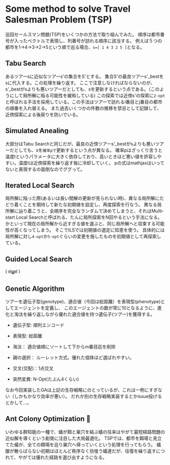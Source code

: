 # Some method to solve Travel Salesman Problem (TSP)
巡回セールスマン問題(TSP)をいくつかの方法で取り組んでみた。
順序は都市番号が入ったベクトルで表現し、列番号が訪れる順序に該当する。
例えば５つの都市を1->4->3->2->5という順で巡る場合、`s=[ 1 4 3 2 5 ]`となる。

## Tabu Search
あるツアーsに近似なツアーs'の集合をS'とする。
集合S'の最良ツアーs'\_bestをsに代入する。この処理を繰り返す。
ここで注意しなければならないのが、s'\_bestがsよりも悪いツアーだとしても、sを更新するという点である。（このようにして局所解に陥る可能性を緩和している)
この探索では近傍s'の探索に`2-opt`と呼ばれる手法を採用している。この手法はツアーで訪れるi番目とj番目の都市の順番を入れ替える。
また過去いくつかの件数の推移を禁忌として記録して、近傍探索による後戻りを防いでいる。

## Simulated Anealing
大部分はTabu Searchと同じだが、最良の近傍ツアーs'\_bestがsよりも悪いツアーだとしても、sを`確率pで`更新するという点が異なる。
確率pはざっくり言うと温度tというパラメータに大きく依存しており、高いときほど悪い値を許容しやすい。温度tは近傍探索を繰り返す毎に冷却していく。
pの式はmathjaxはいってないと表現するの面倒なのでググって。

## Iterated Local Search
局所解に陥った際(あるいは長い間解の更新が見られない時)、異なる局所解にたどり着くことを期待して新たな初期値を設定し、再度探索を行なう。
異なる局所解に辿り着こうと、全順序を完全なランダムで決めてしまうと、それはMulti-start Local Searchと呼ばれる、たんに局所探索をN回やるという手法になる。
かといって現在の局所解から近すぎる値を選ぶと、同じ局所解へと収束する可能性が高くなってしまう。
そこでILSでは初期値の選定に知恵を使う。
具体的には局所解に対し`4-opt`か`5-opt`ぐらいの変更を施したものを初期値として再探索している。

## Guided Local Search

( ఠൠఠ )

## Genetic Algorithm
ツアーを遺伝子型(genotype)、適合値（今回は総距離）を表現型(phenotype)としてエージェントを定義し、
このエージェントの数が常に10となるように、進化と淘汰を繰り返しながら優れた適合値を持つ遺伝子(ツアー)を獲得する。

 - 遺伝子型: 順列エンコード

 - 表現型: 総距離

 - 淘汰： 適合値順にソートして下からm番目迄を削除

 - 親の選択： ルーレット方式。優れた個体ほど選ばれやすい。

 - 交叉(交配)：1点交叉

 - 突然変異: N-Opt(たぶん4くらい)

なお今回実装したGAは上記の生存戦略にのとっているが、これは一例にすぎない（しかもかなり効率が悪い）。
だれか別の生存戦略実装するとかissue投げるとかして…。

## Ant Colony Optimization 🐜
いわゆる群知能の一種で、蟻が餌と巣穴を結ぶ蟻の往来はやがて最短経路問題の近似解を導くという創発に注目した大局最適化。
TSPでは、都市を餌場と見立てた蟻が、全ての餌場を巡り巣穴へ帰っていくという処理を行ってもらう。
蟻酸が散らばらない初期はほとんど秩序なく彷徨う蟻達だが、往復を繰り返すにつれて、やがては優れた経路を選び出すようになる。

